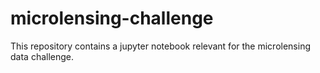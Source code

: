 # microlensing-challenge
This repository contains a jupyter notebook relevant for the microlensing data challenge.
